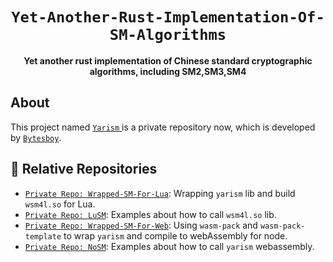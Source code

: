 <div align="center">

  <h1><code>Yet-Another-Rust-Implementation-Of-SM-Algorithms</code></h1>

  <strong>
     Yet another rust implementation of Chinese standard cryptographic algorithms, including SM2,SM3,SM4
  </strong>


</div>

## About

This project
named <a href="https://github.com/bytesboy/Yet-Another-Rust-Implementation-Of-SM-Algorithms.git"> `Yarism` </a>
is a private repository now, which is developed by [`Bytesboy`](https://github.com/bytesboy).

## 🔋 Relative Repositories

* [`Private Repo: Wrapped-SM-For-Lua`](https://github.com/bytesboy/wrapped-sm-for-lua.git): Wrapping `yarism` lib and
  build `wsm4l.so` for Lua.
* [`Private Repo: LuSM`](https://github.com/bytesboy/lusm): Examples about how to call `wsm4l.so` lib.
* [`Private Repo: Wrapped-SM-For-Web`](https://github.com/bytesboy/wrapped-sm-for-web.git): Using `wasm-pack` and
  `wasm-pack-template` to wrap `yarism` and compile to webAssembly for node. 
* [`Private Repo: NoSM`](https://github.com/bytesboy/nosm.git): Examples about how to call `yarism` webassembly.